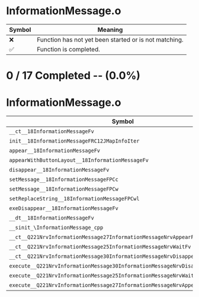 # InformationMessage.o
| Symbol | Meaning 
| ------------- | ------------- 
| :x: | Function has not yet been started or is not matching. 
| :white_check_mark: | Function is completed. 


# 0 / 17 Completed -- (0.0%)
# InformationMessage.o
| Symbol | Decompiled? |
| ------------- | ------------- |
| `__ct__18InformationMessageFv` | :x: |
| `init__18InformationMessageFRC12JMapInfoIter` | :x: |
| `appear__18InformationMessageFv` | :x: |
| `appearWithButtonLayout__18InformationMessageFv` | :x: |
| `disappear__18InformationMessageFv` | :x: |
| `setMessage__18InformationMessageFPCc` | :x: |
| `setMessage__18InformationMessageFPCw` | :x: |
| `setReplaceString__18InformationMessageFPCwl` | :x: |
| `exeDisappear__18InformationMessageFv` | :x: |
| `__dt__18InformationMessageFv` | :x: |
| `__sinit_\InformationMessage_cpp` | :x: |
| `__ct__Q221NrvInformationMessage27InformationMessageNrvAppearFv` | :x: |
| `__ct__Q221NrvInformationMessage25InformationMessageNrvWaitFv` | :x: |
| `__ct__Q221NrvInformationMessage30InformationMessageNrvDisappearFv` | :x: |
| `execute__Q221NrvInformationMessage30InformationMessageNrvDisappearCFP5Spine` | :x: |
| `execute__Q221NrvInformationMessage25InformationMessageNrvWaitCFP5Spine` | :x: |
| `execute__Q221NrvInformationMessage27InformationMessageNrvAppearCFP5Spine` | :x: |
